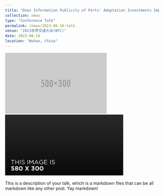 ```yaml
---
title: "Does Information Publicity of Ports' Adaptation Investments Improve Welfare?"
collection: news
type: "Conference Talk"
permalink: /news/2023-06-16-talk
venue: "2023世界交通大会(WTC)"
date: 2023-06-16
location: "Wuhan, China"
---
```


<img src="images/500x300.png" height="200"/>
<img src="images/580x300.jpg" height="200"/>

This is a description of your talk, which is a markdown files that can be all markdown like any other post. Yay markdown!
